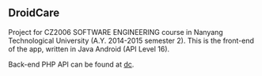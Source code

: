 ## DroidCare
Project for CZ2006 SOFTWARE ENGINEERING course in Nanyang Technological University (A.Y. 2014-2015 semester 2). This is the front-end of the app, written in Java Android (API Level 16).

Back-end PHP API can be found at [dc](https://github.com/DroidCare/dc).
